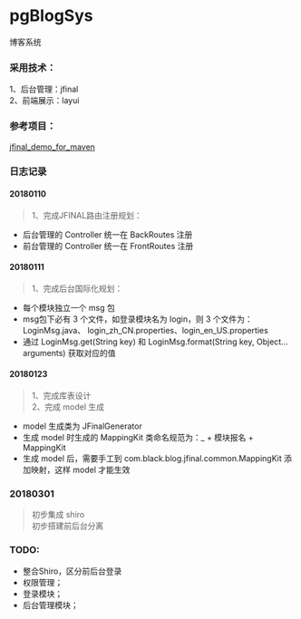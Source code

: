 # pgBlogSys
博客系统 <BR>

### 采用技术：
1、后台管理：jfinal <BR>
2、前端展示：layui <BR>

### 参考项目：
[jfinal_demo_for_maven](http://www.jfinal.com/download/?file=jfinal-3.3_demo_for_maven.zip) <BR>


### 日志记录
#### 20180110 <br>
> 1、完成JFINAL路由注册规划：<BR>
* 后台管理的 Controller 统一在 BackRoutes 注册 <BR>
* 前台管理的 Controller 统一在 FrontRoutes 注册 <BR>

#### 20180111 <BR>
> 1、完成后台国际化规划：<BR>
* 每个模块独立一个 msg 包
* msg包下必有 3 个文件，如登录模块名为 login，则 3 个文件为：LoginMsg.java、 login_zh_CN.properties、login_en_US.properties
* 通过 LoginMsg.get(String key) 和 LoginMsg.format(String key, Object... arguments) 获取对应的值

#### 20180123 <BR>
> 1、完成库表设计<BR>
> 2、完成 model 生成<BR>
* model 生成类为 JFinalGenerator
* 生成 model 时生成的 MappingKit 类命名规范为：_ + 模块报名 + MappingKit
* 生成 model 后，需要手工到 com.black.blog.jfinal.common.MappingKit 添加映射，这样 model 才能生效

### 20180301 <BR>
> 初步集成 shiro <BR>
> 初步搭建前后台分离 <BR>

### TODO:
* 整合Shiro，区分前后台登录
* 权限管理；
* 登录模块；
* 后台管理模块；



